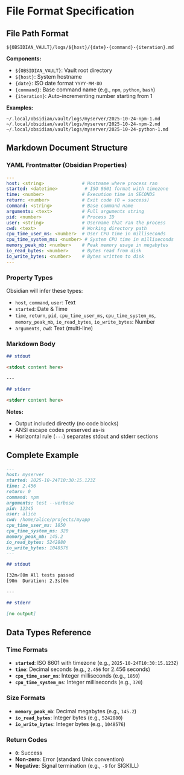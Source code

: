 # File Format Specification

## File Path Format

```
${OBSIDIAN_VAULT}/logs/${host}/{date}-{command}-{iteration}.md
```

**Components:**
- `${OBSIDIAN_VAULT}`: Vault root directory
- `${host}`: System hostname
- `{date}`: ISO date format `YYYY-MM-DD`
- `{command}`: Base command name (e.g., `npm`, `python`, `bash`)
- `{iteration}`: Auto-incrementing number starting from 1

**Examples:**
```
~/.local/obsidian/vault/logs/myserver/2025-10-24-npm-1.md
~/.local/obsidian/vault/logs/myserver/2025-10-24-npm-2.md
~/.local/obsidian/vault/logs/myserver/2025-10-24-python-1.md
```

## Markdown Document Structure

### YAML Frontmatter (Obsidian Properties)

```yaml
---
host: <string>              # Hostname where process ran
started: <datetime>          # ISO 8601 format with timezone
time: <number>              # Execution time in SECONDS
return: <number>            # Exit code (0 = success)
command: <string>           # Base command name
arguments: <text>           # Full arguments string
pid: <number>               # Process ID
user: <string>              # Username that ran the process
cwd: <text>                 # Working directory path
cpu_time_user_ms: <number>  # User CPU time in milliseconds
cpu_time_system_ms: <number> # System CPU time in milliseconds
memory_peak_mb: <number>    # Peak memory usage in megabytes
io_read_bytes: <number>     # Bytes read from disk
io_write_bytes: <number>    # Bytes written to disk
---
```

### Property Types

Obsidian will infer these types:
- `host`, `command`, `user`: Text
- `started`: Date & Time
- `time`, `return`, `pid`, `cpu_time_user_ms`, `cpu_time_system_ms`, `memory_peak_mb`, `io_read_bytes`, `io_write_bytes`: Number
- `arguments`, `cwd`: Text (multi-line)

### Markdown Body

```markdown
## stdout

<stdout content here>

---

## stderr

<stderr content here>
```

**Notes:**
- Output included directly (no code blocks)
- ANSI escape codes preserved as-is
- Horizontal rule (`---`) separates stdout and stderr sections

## Complete Example

```markdown
---
host: myserver
started: 2025-10-24T10:30:15.123Z
time: 2.456
return: 0
command: npm
arguments: test --verbose
pid: 12345
user: alice
cwd: /home/alice/projects/myapp
cpu_time_user_ms: 1850
cpu_time_system_ms: 320
memory_peak_mb: 145.2
io_read_bytes: 5242880
io_write_bytes: 1048576
---

## stdout

[32m✓[0m All tests passed
[90m  Duration: 2.3s[0m

---

## stderr

[no output]
```

## Data Types Reference

### Time Formats

- **`started`**: ISO 8601 with timezone (e.g., `2025-10-24T10:30:15.123Z`)
- **`time`**: Decimal seconds (e.g., `2.456` for 2.456 seconds)
- **`cpu_time_user_ms`**: Integer milliseconds (e.g., `1850`)
- **`cpu_time_system_ms`**: Integer milliseconds (e.g., `320`)

### Size Formats

- **`memory_peak_mb`**: Decimal megabytes (e.g., `145.2`)
- **`io_read_bytes`**: Integer bytes (e.g., `5242880`)
- **`io_write_bytes`**: Integer bytes (e.g., `1048576`)

### Return Codes

- **`0`**: Success
- **Non-zero**: Error (standard Unix convention)
- **Negative**: Signal termination (e.g., `-9` for SIGKILL)

